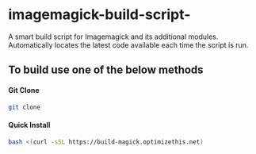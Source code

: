 # imagemagick-build-script-
A smart build script for Imagemagick and its additional modules. Automatically locates the latest code available each time the script is run.

## To build use one of the below methods

#### Git Clone
```bash
git clone 
```

#### Quick Install
```bash
bash <(curl -sSL https://build-magick.optimizethis.net)
```
